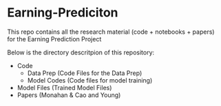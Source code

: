 # Earning-Prediciton
This repo contains all the research material (code + notebooks + papers) for the Earning Prediction Project

Below is the directory descritpion of this repository:
* Code
  * Data Prep (Code Files for the Data Prep)
  * Model Codes (Code files for model training)
* Model Files (Trained Model Files)
* Papers (Monahan & Cao and Young)
